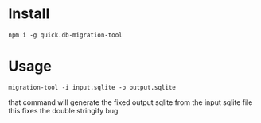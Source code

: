 # Install

```
npm i -g quick.db-migration-tool
```

# Usage

```
migration-tool -i input.sqlite -o output.sqlite
```

that command will generate the fixed output sqlite from the input sqlite file
this fixes the double stringify bug
